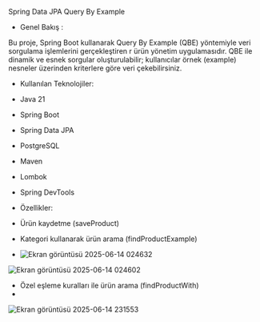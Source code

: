Spring Data JPA Query By Example

* Genel Bakış :
 
Bu proje, Spring Boot kullanarak Query By Example (QBE) yöntemiyle veri sorgulama işlemlerini gerçekleştiren r ürün yönetim uygulamasıdır.
QBE ile dinamik ve esnek sorgular oluşturulabilir; kullanıcılar örnek (example) nesneler üzerinden kriterlere göre veri çekebilirsiniz.


* Kullanılan Teknolojiler:
* Java 21

* Spring Boot

* Spring Data JPA

* PostgreSQL

* Maven

* Lombok

* Spring DevTools

*    Özellikler:


- Ürün kaydetme (saveProduct)

- Kategori kullanarak ürün arama (findProductExample)
- ![Ekran görüntüsü 2025-06-14 024632](https://github.com/user-attachments/assets/8a8de3bd-af8f-427b-88d7-f61edfccfe7b)

![Ekran görüntüsü 2025-06-14 024602](https://github.com/user-attachments/assets/954c1475-ca8f-4324-881a-9dfb33998536)

- Özel eşleme kuralları ile ürün arama (findProductWith)
- 


![Ekran görüntüsü 2025-06-14 231553](https://github.com/user-attachments/assets/98d2babd-1629-4ea9-9ff6-5d505a6211ed)






